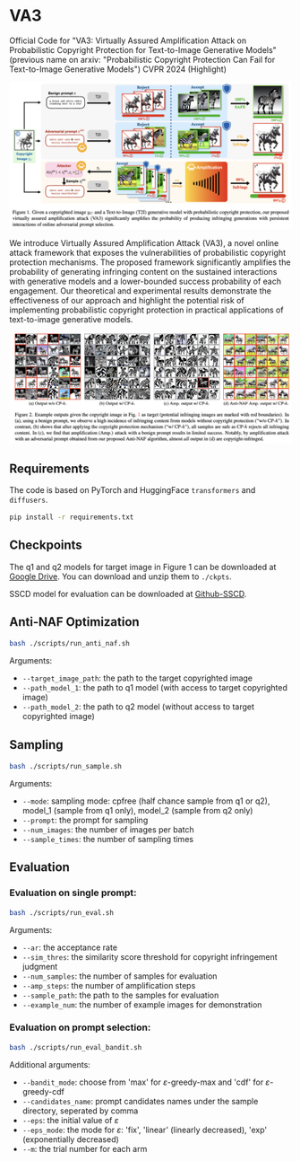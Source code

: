 # VA3
Official Code for "VA3: Virtually Assured Amplification Attack on Probabilistic Copyright Protection for Text-to-Image Generative Models" (previous name on arxiv: "Probabilistic Copyright Protection Can Fail for Text-to-Image Generative Models")
CVPR 2024 (Highlight)

![image](./figs/fig1.png)

We introduce Virtually Assured Amplification Attack (VA3), a novel online attack framework that exposes the vulnerabilities of probabilistic copyright protection mechanisms. The proposed framework significantly amplifies the probability of generating infringing content on the sustained interactions with generative models and a lower-bounded success probability of each engagement. Our theoretical and experimental results demonstrate the effectiveness of our approach and highlight the potential risk of implementing probabilistic copyright protection in practical applications of text-to-image generative models.

![image](./figs/fig2.png)

## Requirements

The code is based on PyTorch and HuggingFace `transformers` and `diffusers`.

````bash
pip install -r requirements.txt 
````

## Checkpoints

The q1 and q2 models for target image in Figure 1 can be downloaded at [Google Drive](https://drive.google.com/drive/folders/1UMeCJVpJCKJG6qSMEt5aS-obQKsrWZJ9?usp=sharing). You can download and unzip them to `./ckpts`.

SSCD model for evaluation can be downloaded at [Github-SSCD](https://github.com/facebookresearch/sscd-copy-detection).

## Anti-NAF Optimization

````bash
bash ./scripts/run_anti_naf.sh
````

Arguments:

- `--target_image_path`: the path to the target copyrighted image
- `--path_model_1`: the path to q1 model (with access to target copyrighted image)
- `--path_model_2`: the path to q2 model (without access to target copyrighted image)



## Sampling

````bash
bash ./scripts/run_sample.sh
````

Arguments:

* `--mode`: sampling mode: cpfree (half chance sample from q1 or q2), model_1 (sample from q1 only), model_2 (sample from q2 only)
* `--prompt`: the prompt for sampling 
* `--num_images`: the number of images per batch
* `--sample_times`: the number of sampling times 



## Evaluation

### Evaluation on single prompt:

````bash
bash ./scripts/run_eval.sh
````

Arguments:

* `--ar`: the acceptance rate
* `--sim_thres`: the similarity score threshold for copyright infringement judgment 
* `--num_samples`: the number of samples for evaluation
* `--amp_steps`: the number of amplification steps
* `--sample_path`: the path to the samples for evaluation
* `--example_num`: the number of example images for demonstration

### Evaluation on prompt selection:

````bash
bash ./scripts/run_eval_bandit.sh
````

Additional arguments:

* `--bandit_mode`: choose from 'max' for $\varepsilon$-greedy-max and 'cdf' for $\varepsilon$-greedy-cdf
* `--candidates_name`: prompt candidates names under the sample directory, seperated by comma
* `--eps`: the initial value of  $\varepsilon$
* `--eps_mode`: the mode for $\varepsilon$: 'fix', 'linear' (linearly decreased), 'exp' (exponentially decreased)
* `--m`: the trial number for each arm

